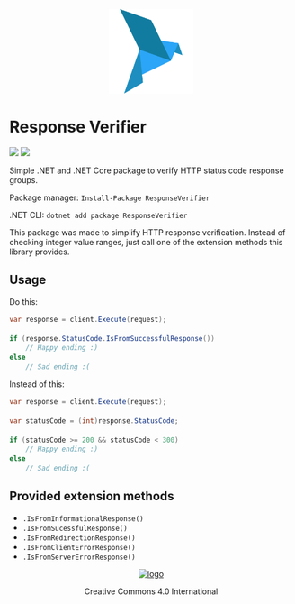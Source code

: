 <p align="center" >
    <a href="https://www.flaticon.com/free-icon/bird_212800#"> 
        <img alt="logo" src="Doc/Image/bird.png" width="150" height="150">
    </a>
</p>

# Response Verifier

[![][build-img]][build]
[![][nuget-img]][nuget]

Simple .NET and .NET Core package to verify HTTP status code response groups.

 Package manager: `Install-Package ResponseVerifier`

.NET CLI: `dotnet add package ResponseVerifier` 

[build]:     https://ci.appveyor.com/project/VitorCioletti/response-verifier
[build-img]: https://ci.appveyor.com/api/projects/status/pj04auhuml85byls?svg=true

[nuget]:     https://www.nuget.org/packages/ResponseVerifier/
[nuget-img]: https://badge.fury.io/nu/ResponseVerifier.svg


This package was made to simplify HTTP response verification. Instead of checking integer value ranges, just call one of the extension methods this library provides.

## Usage

Do this: 

```cs
var response = client.Execute(request);

if (response.StatusCode.IsFromSuccessfulResponse())
    // Happy ending :)
else
    // Sad ending :(
```

Instead of this:

```cs
var response = client.Execute(request);

var statusCode = (int)response.StatusCode;

if (statusCode >= 200 && statusCode < 300)
    // Happy ending :)
else
    // Sad ending :(
```

## Provided extension methods

- `.IsFromInformationalResponse()`
- `.IsFromSucessfulResponse()`
- `.IsFromRedirectionResponse()`
- `.IsFromClientErrorResponse()`
- `.IsFromServerErrorResponse()`


<p align="center">
    <a href="http://creativecommons.org/licenses/by/4.0/">
        <img alt="logo" src="http://i.creativecommons.org/l/by/4.0/80x15.png">
    </a>
</p>
<p align="center">Creative Commons 4.0 International</p>


